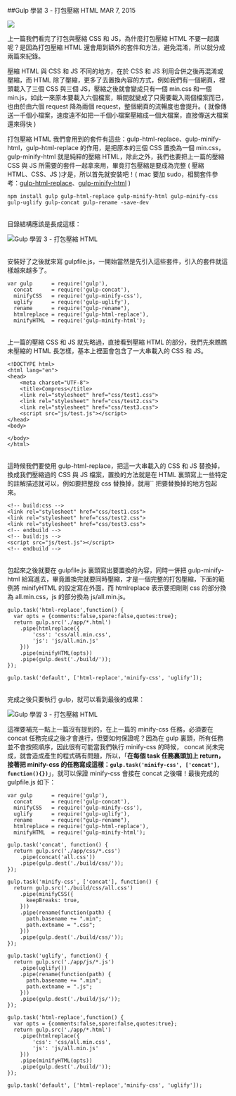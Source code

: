 <!-- @@master  = ../../_layout.html-->

<!-- @@block  =  jsBottom-->

<include src="../../_articles-js.html"></include>

<!-- @@close-->

<!-- @@block  =  css-->

<include src="../../_articles-css.html"></include>

<!-- @@close-->

<!-- @@block  =  articles-social-->

<include src="../../_articles-social.html"></include>

<!-- @@close-->

<!-- @@block  =  articles-footer-->

<include src="../../_articles.html"></include>

<!-- @@close-->

<!-- @@block  =  meta-->

<meta property="article:published_time" content="2015-03-07T23:55:00+01:00">

<meta name="keywords" content="gulp,gulp-html-replace,gulp-minify-html,打包,壓縮">

<meta name="description" content="例如我們有一個網頁，裡頭載入了三個 CSS 與三個 JS，壓縮之後就會變成只有一個 min.css 和一個 min.js，如此一來原本要載入六個檔案，瞬間就變成了只需要載入兩個檔案而已，也由於由六個 request 降為兩個 request，整個網頁的流暢度也會提升。">

<meta itemprop="name" content="Gulp 學習 3 - 打包壓縮 HTML - OXXO.STUDIO">

<meta itemprop="image" content="http://www.oxxostudio.tw/img/articles/201503/20150307_1_01b.jpg">

<meta itemprop="description" content="例如我們有一個網頁，裡頭載入了三個 CSS 與三個 JS，壓縮之後就會變成只有一個 min.css 和一個 min.js，如此一來原本要載入六個檔案，瞬間就變成了只需要載入兩個檔案而已，也由於由六個 request 降為兩個 request，整個網頁的流暢度也會提升。">

<meta property="og:title" content="Gulp 學習 3 - 打包壓縮 HTML - OXXO.STUDIO">

<meta property="og:url" content="http://www.oxxostudio.tw/articles/201503/gulp-3-compress-html.html">

<meta property="og:image" content="http://www.oxxostudio.tw/img/articles/201503/20150307_1_01b.jpg">

<meta property="og:description" content="例如我們有一個網頁，裡頭載入了三個 CSS 與三個 JS，壓縮之後就會變成只有一個 min.css 和一個 min.js，如此一來原本要載入六個檔案，瞬間就變成了只需要載入兩個檔案而已，也由於由六個 request 降為兩個 request，整個網頁的流暢度也會提升。">

<title>Gulp 學習 3 - 打包壓縮 HTML - OXXO.STUDIO</title> 

<!-- @@close-->

<!-- @@block  =  articles-content--> 

##Gulp 學習 3 - 打包壓縮 HTML  <span class="article-date" tag="web">MAR 7, 2015</span>

<img src="/img/articles/201503/20150307_1_01.jpg" class="preview-img">

上一篇我們看完了打包與壓縮 CSS 和 JS，為什麼打包壓縮 HTML 不要一起講呢？是因為打包壓縮 HTML 還會用到額外的套件和方法，避免混淆，所以就分成兩篇來紀錄。

壓縮 HTML 與 CSS 和 JS 不同的地方，在於 CSS 和 JS 利用合併之後再混淆或壓縮，而 HTML 除了壓縮，更多了去置換內容的方式，例如我們有一個網頁，裡頭載入了三個 CSS 與三個 JS，壓縮之後就會變成只有一個 min.css 和一個 min.js，如此一來原本要載入六個檔案，瞬間就變成了只需要載入兩個檔案而已，也由於由六個 request 降為兩個 request，整個網頁的流暢度也會提升。( 就像傳送一千個小檔案，速度遠不如把一千個小檔案壓縮成一個大檔案，直接傳送大檔案還來得快 )

打包壓縮 HTML 我們會用到的套件有這些：gulp-html-replace、gulp-minify-html，gulp-html-replace 的作用，是把原本的三個 CSS 置換為一個 min.css，gulp-minify-html 就是純粹的壓縮 HTML，除此之外，我們也要把上一篇的壓縮 CSS 與 JS 所需要的套件一起拿來用，畢竟打包壓縮是要成為完整 ( 壓縮 HTML、CSS、JS )才是，所以首先就安裝吧！( mac 要加 sudo，相關套件參考：[gulp-html-replace](https://www.npmjs.com/package/gulp-html-replace)、[gulp-minify-html](https://www.npmjs.com/package/gulp-minify-html) )

	npm install gulp gulp-html-replace gulp-minify-html gulp-minify-css gulp-uglify gulp-concat gulp-rename -save-dev

<br/>
目錄結構應該是長成這樣：

![Gulp 學習 3 - 打包壓縮 HTML](/img/articles/201503/20150307_1_02.jpg)

<br/>
安裝好了之後就來寫 gulpfile.js，一開始當然是先引入這些套件，引入的套件就這樣越來越多了。

	var gulp      = require('gulp'),
	  concat      = require('gulp-concat'),
	  minifyCSS   = require('gulp-minify-css'),
	  uglify      = require('gulp-uglify'),
	  rename      = require("gulp-rename"),
	  htmlreplace = require('gulp-html-replace'),
	  minifyHTML  = require('gulp-minify-html');

<br/>
上一篇的壓縮 CSS 和 JS 就先略過，直接看到壓縮 HTML 的部分，我們先來瞧瞧未壓縮的 HTML 長怎樣，基本上裡面會包含了一大串載入的 CSS 和 JS。

	<!DOCTYPE html>
	<html lang="en">
	<head>
		<meta charset="UTF-8">
		<title>Compress</title>
		<link rel="stylesheet" href="css/test1.css">
		<link rel="stylesheet" href="css/test2.css">
		<link rel="stylesheet" href="css/test3.css">
		<script src="js/test.js"></script>
	</head>
	<body>
		
	</body>
	</html>

<br/>
這時候我們要使用 gulp-html-replace，把這一大串載入的 CSS 和 JS 替換掉，換成我們壓縮過的 CSS 與 JS 檔案，置換的方法就是在 HTML 裏頭寫上一些特定的註解描述就可以，例如要把整段 css 替換掉，就用`<!-- build:css --><!-- endbuild -->` 把要替換掉的地方包起來。

	<!-- build:css -->
	<link rel="stylesheet" href="css/test1.css">
	<link rel="stylesheet" href="css/test2.css">
	<link rel="stylesheet" href="css/test3.css">
	<!-- endbuild -->
	<!-- build:js -->
	<script src="js/test.js"></script>
	<!-- endbuild -->

<br/>
包起來之後就要在 gulpfile.js 裏頭寫出要置換的內容，同時一併把 gulp-minify-html 給寫進去，畢竟置換完就要同時壓縮，才是一個完整的打包壓縮，下面的範例將 minifyHTML 的設定寫在外面，而 htmlreplace 表示要把剛剛 css 的部分換為 all.min.css，js 的部分換為 js/all.min.js。

	gulp.task('html-replace',function() {
	  var opts = {comments:false,spare:false,quotes:true};
	  return gulp.src('./app/*.html')
	    .pipe(htmlreplace({
	        'css': 'css/all.min.css',
	        'js': 'js/all.min.js'
	    }))  
	    .pipe(minifyHTML(opts))
	    .pipe(gulp.dest('./build/'));
	});

	gulp.task('default', ['html-replace','minify-css', 'uglify']);

<br/>
完成之後只要執行 gulp，就可以看到最後的成果：

![Gulp 學習 3 - 打包壓縮 HTML](/img/articles/201503/20150307_1_03.jpg)

這裡要補充一點上一篇沒有提到的，在上一篇的 minify-css 任務，必須要在 concat 任務完成之後才會進行，但要如何保證呢？因為在 gulp 裏頭，所有任務並不會按照順序，因此很有可能當我們執行 minify-css 的時候， concat 尚未完成，就會造成產生的程式碼有問題，所以，「**在每個 task 任務裏頭加上 return，接著把 minify-css 的任務寫成這樣：`gulp.task('minify-css', ['concat'], function(){})`**」，就可以保證 minify-css 會接在 concat 之後囉！最後完成的 gulpfile.js 如下：

	var gulp      = require('gulp'),
	  concat      = require('gulp-concat'),
	  minifyCSS   = require('gulp-minify-css'),
	  uglify      = require('gulp-uglify'),
	  rename      = require("gulp-rename"),
	  htmlreplace = require('gulp-html-replace'),
	  minifyHTML  = require('gulp-minify-html');
	
	gulp.task('concat', function() {
	  return gulp.src('./app/css/*.css')
	    .pipe(concat('all.css'))
	    .pipe(gulp.dest('./build/css/'));
	});
	
	gulp.task('minify-css', ['concat'], function() {
	  return gulp.src('./build/css/all.css')
	    .pipe(minifyCSS({
	      keepBreaks: true,
	    }))
	    .pipe(rename(function(path) {
	      path.basename += ".min";
	      path.extname = ".css";
	    }))
	    .pipe(gulp.dest('./build/css/'));
	});
	
	gulp.task('uglify', function() {
	  return gulp.src('./app/js/*.js')
	    .pipe(uglify())
	    .pipe(rename(function(path) {
	      path.basename += ".min";
	      path.extname = ".js";
	    }))
	    .pipe(gulp.dest('./build/js/'));
	});
	
	gulp.task('html-replace',function() {
	  var opts = {comments:false,spare:false,quotes:true};
	  return gulp.src('./app/*.html')
	    .pipe(htmlreplace({
	        'css': 'css/all.min.css',
	        'js': 'js/all.min.js'
	    }))  
	    .pipe(minifyHTML(opts))
	    .pipe(gulp.dest('./build/'));
	});
	
	gulp.task('default', ['html-replace','minify-css', 'uglify']);

<br/>

<!-- @@close-->